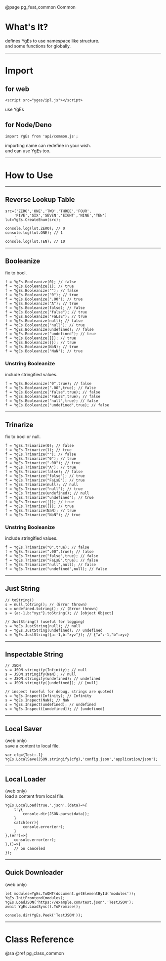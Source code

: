 ﻿@page pg_feat_common Common

# What's It?

defines YgEs to use namespace like structure.  
and some functions for globally.  

-----
# Import

## for web

```
<script src="yges/ipl.js"></script>
```
use YgEs

## for Node/Deno

```
import YgEs from 'api/common.js';
```
importing name can redefine in your wish.  
and can use YgEs too.  

-----
# How to Use

-----
## Reverse Lookup Table

```
src=['ZERO','ONE','TWO','THREE','FOUR',
	'FIVE','SIX','SEVEN','EIGHT','NINE','TEN']
lut=YgEs.CreateEnum(src);

console.log(lut.ZERO); // 0
console.log(lut.ONE); // 1
	:
console.log(lut.TEN); // 10

```

-----
## Booleanize

fix to bool.  

```
f = YgEs.Booleanize(0); // false
f = YgEs.Booleanize(1); // true
f = YgEs.Booleanize(""); // false
f = YgEs.Booleanize("0"); // true
f = YgEs.Booleanize(".00"); // true
f = YgEs.Booleanize("A"); // true
f = YgEs.Booleanize(false); // false
f = YgEs.Booleanize("false"); // true
f = YgEs.Booleanize("FaLsE"); // true
f = YgEs.Booleanize(null); // false
f = YgEs.Booleanize("null"); // true
f = YgEs.Booleanize(undefined); // false
f = YgEs.Booleanize("undefined"); // true
f = YgEs.Booleanize([]); // true
f = YgEs.Booleanize({}); // true
f = YgEs.Booleanize(NaN); // true
f = YgEs.Booleanize("NaN"); // true
```

### Unstring Booleanize

include stringified values.  

```
f = YgEs.Booleanize("0",true); // false
f = YgEs.Booleanize(".00",true); // false
f = YgEs.Booleanize("false",true); // false
f = YgEs.Booleanize("FaLsE",true); // false
f = YgEs.Booleanize("null",true); // false
f = YgEs.Booleanize("undefined",true); // false
```

-----
## Trinarize

fix to bool or null.  

```
f = YgEs.Trinarize(0); // false
f = YgEs.Trinarize(1); // true
f = YgEs.Trinarize(""); // false
f = YgEs.Trinarize("0"); // true
f = YgEs.Trinarize(".00"); // true
f = YgEs.Trinarize("A"); // true
f = YgEs.Trinarize(false); // false
f = YgEs.Trinarize("false"); // true
f = YgEs.Trinarize("FaLsE"); // true
f = YgEs.Trinarize(null); // null
f = YgEs.Trinarize("null"); // true
f = YgEs.Trinarize(undefined); // null
f = YgEs.Trinarize("undefined"); // true
f = YgEs.Trinarize([]); // true
f = YgEs.Trinarize({}); // true
f = YgEs.Trinarize(NaN); // true
f = YgEs.Trinarize("NaN"); // true
```

### Unstring Booleanize

include stringified values.  

```
f = YgEs.Trinarize("0",true); // false
f = YgEs.Trinarize(".00",true); // false
f = YgEs.Trinarize("false",true); // false
f = YgEs.Trinarize("FaLsE",true); // false
f = YgEs.Trinarize("null",null); // false
f = YgEs.Trinarize("undefined",null); // false
```

-----
## Just String

```
// toString()
s = null.totring(); // (Error thrown) 
s = undefined.totring(); // (Error thrown) 
s = {a:-1,b:"xyz"}.toString(); // [object Object] 

// JustString() (useful for logging)
s = YgEs.JustString(null); // null 
s = YgEs.JustString(undefined); // undefined 
s = YgEs.JustString({a:-1,b:"xyz"}); // {"a":-1,"b":xyz} 
```

-----
## Inspectable String

```
// JSON
s = JSON.stringify(Infinity); // null 
s = JSON.stringify(NaN); // null 
s = JSON.stringify(undefined); // undefined 
s = JSON.stringify([undefined]); // [null] 

// inspect (useful for debug, strings are quoted)
s = YgEs.Inspect(Infinity); // Infinity
s = YgEs.Inspect(NaN); // NaN
s = YgEs.Inspect(undefined); // undefined 
s = YgEs.Inspect([undefined]); // [undefined] 
```

-----
## Local Saver

(web only)  
save a content to local file.  

```
var cfg={Test:-1}
YgEs.LocalSave(JSON.stringify(cfg),'config.json','application/json');
```

-----
## Local Loader

(web only)  
load a content from local file.  

```
YgEs.LocalLoad(true,'.json',(data)=>{
	try{
		console.dir(JSON.parse(data));
	}
	catch(err){
		console.error(err);
	}
},(err)=>{
	console.error(err);
},()=>{
	// on canceled 
});
```

-----
## Quick Downloader

(web only)  
```
let modules=YgEs.ToQHT(document.getElementById('modules'));
YgEs.InitFrontend(modules);
YgEs.LoadJSON('https://example.com/test.json','TestJSON');
await YgEs.LoadSync().ToPromise();

console.dir(YgEs.Peek('TestJSON'));
```

-----
# Class Reference

@sa @ref pg_class_common
